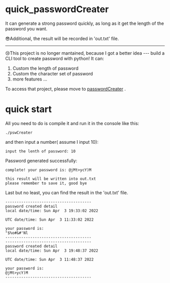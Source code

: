 # quick_passwordCreater
It can generate a strong password quickly, as long as it get the  length of the password you want.

😎Additional, the result will be recorded in 'out.txt' file. 

---

😢This project is no longer mantained, because I got a better idea --- build a CLI tool to create password with python! It can:

1. Custom the length of password
2. Custom the character set of password
3. more features ...

To access that project, please move to [passwordCreater](https://github.com/VsKendo/passwordCreater) .

# quick start

All you need to do is compile it and run it in the console like this:

```shell
./pswCreater
```

and then input a number( assume I input 10):

```shell
input the lenth of password: 10
```

Password generated successfully:

```shell
complete! your password is: @jMt>ycY)M

this result will be written into out.txt 
please remember to save it, good bye
```

Last but no least, you can find the result in the 'out.txt' file. 

```
--------------------------------------
password created detail
local date/time: Sun Apr  3 19:33:02 2022

UTC date/time: Sun Apr  3 11:33:02 2022

your password is: 
"$%o#&#'Nl
--------------------------------------
--------------------------------------
password created detail
local date/time: Sun Apr  3 19:48:37 2022

UTC date/time: Sun Apr  3 11:48:37 2022

your password is: 
@jMt>ycY)M
--------------------------------------
```

